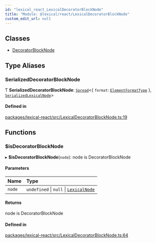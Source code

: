 ```yaml
---
id: "lexical_react_LexicalDecoratorBlockNode"
title: "Module: @lexical/react/LexicalDecoratorBlockNode"
custom_edit_url: null
---
```


## Classes

- [DecoratorBlockNode](../classes/lexical_react_LexicalDecoratorBlockNode.DecoratorBlockNode.md)

## Type Aliases

### SerializedDecoratorBlockNode

Ƭ **SerializedDecoratorBlockNode**: [`Spread`](lexical.md#spread)\<\{ `format`: [`ElementFormatType`](lexical.md#elementformattype)  }, [`SerializedLexicalNode`](lexical.md#serializedlexicalnode)\>

#### Defined in

[packages/lexical-react/src/LexicalDecoratorBlockNode.ts:19](https://github.com/facebook/lexical/tree/main/packages/lexical-react/src/LexicalDecoratorBlockNode.ts#L19)

## Functions

### $isDecoratorBlockNode

▸ **$isDecoratorBlockNode**(`node`): node is DecoratorBlockNode

#### Parameters

| Name | Type |
| :------ | :------ |
| `node` | `undefined` \| ``null`` \| [`LexicalNode`](../classes/lexical.LexicalNode.md) |

#### Returns

node is DecoratorBlockNode

#### Defined in

[packages/lexical-react/src/LexicalDecoratorBlockNode.ts:64](https://github.com/facebook/lexical/tree/main/packages/lexical-react/src/LexicalDecoratorBlockNode.ts#L64)
